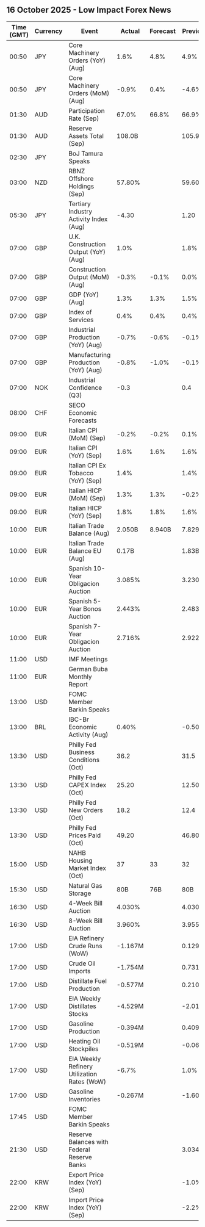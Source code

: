 ## 16 October 2025 - Low Impact Forex News

| Time (GMT) | Currency | Event | Actual | Forecast | Previous |
|------|----------|-------|--------|----------|----------|
| 00:50 | JPY | Core Machinery Orders (YoY) (Aug) | 1.6% | 4.8% | 4.9% |
| 00:50 | JPY | Core Machinery Orders (MoM) (Aug) | -0.9% | 0.4% | -4.6% |
| 01:30 | AUD | Participation Rate (Sep) | 67.0% | 66.8% | 66.9% |
| 01:30 | AUD | Reserve Assets Total (Sep) | 108.0B |  | 105.9B |
| 02:30 | JPY | BoJ Tamura Speaks |  |  |  |
| 03:00 | NZD | RBNZ Offshore Holdings (Sep) | 57.80% |  | 59.60% |
| 05:30 | JPY | Tertiary Industry Activity Index (Aug) | -4.30 |  | 1.20 |
| 07:00 | GBP | U.K. Construction Output (YoY) (Aug) | 1.0% |  | 1.8% |
| 07:00 | GBP | Construction Output (MoM) (Aug) | -0.3% | -0.1% | 0.0% |
| 07:00 | GBP | GDP (YoY) (Aug) | 1.3% | 1.3% | 1.5% |
| 07:00 | GBP | Index of Services | 0.4% | 0.4% | 0.4% |
| 07:00 | GBP | Industrial Production (YoY) (Aug) | -0.7% | -0.6% | -0.1% |
| 07:00 | GBP | Manufacturing Production (YoY) (Aug) | -0.8% | -1.0% | -0.1% |
| 07:00 | NOK | Industrial Confidence (Q3) | -0.3 |  | 0.4 |
| 08:00 | CHF | SECO Economic Forecasts |  |  |  |
| 09:00 | EUR | Italian CPI (MoM) (Sep) | -0.2% | -0.2% | 0.1% |
| 09:00 | EUR | Italian CPI (YoY) (Sep) | 1.6% | 1.6% | 1.6% |
| 09:00 | EUR | Italian CPI Ex Tobacco (YoY) (Sep) | 1.4% |  | 1.4% |
| 09:00 | EUR | Italian HICP (MoM) (Sep) | 1.3% | 1.3% | -0.2% |
| 09:00 | EUR | Italian HICP (YoY) (Sep) | 1.8% | 1.8% | 1.6% |
| 10:00 | EUR | Italian Trade Balance (Aug) | 2.050B | 8.940B | 7.829B |
| 10:00 | EUR | Italian Trade Balance EU (Aug) | 0.17B |  | 1.83B |
| 10:00 | EUR | Spanish 10-Year Obligacion Auction | 3.085% |  | 3.230% |
| 10:00 | EUR | Spanish 5-Year Bonos Auction | 2.443% |  | 2.483% |
| 10:00 | EUR | Spanish 7-Year Obligacion Auction | 2.716% |  | 2.922% |
| 11:00 | USD | IMF Meetings |  |  |  |
| 11:00 | EUR | German Buba Monthly Report |  |  |  |
| 13:00 | USD | FOMC Member Barkin Speaks |  |  |  |
| 13:00 | BRL | IBC-Br Economic Activity (Aug) | 0.40% |  | -0.50% |
| 13:30 | USD | Philly Fed Business Conditions (Oct) | 36.2 |  | 31.5 |
| 13:30 | USD | Philly Fed CAPEX Index (Oct) | 25.20 |  | 12.50 |
| 13:30 | USD | Philly Fed New Orders (Oct) | 18.2 |  | 12.4 |
| 13:30 | USD | Philly Fed Prices Paid (Oct) | 49.20 |  | 46.80 |
| 15:00 | USD | NAHB Housing Market Index (Oct) | 37 | 33 | 32 |
| 15:30 | USD | Natural Gas Storage | 80B | 76B | 80B |
| 16:30 | USD | 4-Week Bill Auction | 4.030% |  | 4.030% |
| 16:30 | USD | 8-Week Bill Auction | 3.960% |  | 3.955% |
| 17:00 | USD | EIA Refinery Crude Runs (WoW) | -1.167M |  | 0.129M |
| 17:00 | USD | Crude Oil Imports | -1.754M |  | 0.731M |
| 17:00 | USD | Distillate Fuel Production | -0.577M |  | 0.210M |
| 17:00 | USD | EIA Weekly Distillates Stocks | -4.529M |  | -2.018M |
| 17:00 | USD | Gasoline Production | -0.394M |  | 0.409M |
| 17:00 | USD | Heating Oil Stockpiles | -0.519M |  | -0.060M |
| 17:00 | USD | EIA Weekly Refinery Utilization Rates (WoW) | -6.7% |  | 1.0% |
| 17:00 | USD | Gasoline Inventories | -0.267M |  | -1.601M |
| 17:45 | USD | FOMC Member Barkin Speaks |  |  |  |
| 21:30 | USD | Reserve Balances with Federal Reserve Banks |  |  | 3.034T |
| 22:00 | KRW | Export Price Index (YoY) (Sep) |  |  | -1.0% |
| 22:00 | KRW | Import Price Index (YoY) (Sep) |  |  | -2.2% |
